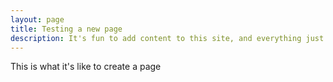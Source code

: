```yaml
---
layout: page
title: Testing a new page
description: It's fun to add content to this site, and everything just works!
---
```

This is what it's like to create a page
